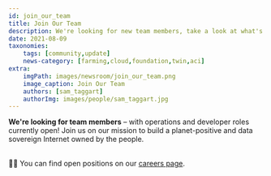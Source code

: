 ```yaml
---
id: join_our_team
title: Join Our Team
description: We're looking for new team members, take a look at what's open!
date: 2021-08-09
taxonomies:
    tags: [community,update]
    news-category: [farming,cloud,foundation,twin,aci]
extra:
    imgPath: images/newsroom/join_our_team.png
    image_caption: Join Our Team
    authors: [sam_taggart]
    authorImg: images/people/sam_taggart.jpg
---
```


**We're looking for team members** – with operations and developer roles currently open! Join us on our mission to build a planet-positive and data sovereign Internet owned by the people.
<br/>
<br/>

👩‍💻 You can find open positions on our [careers page](https://threefold.io/careers).
